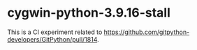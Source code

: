 # cygwin-python-3.9.16-stall

This is a CI experiment related to https://github.com/gitpython-developers/GitPython/pull/1814.

